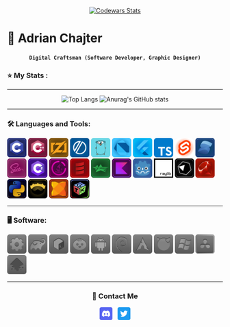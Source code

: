 <div align="center">

  <a href="https://www.codewars.com/users/Adriwan">![Codewars Stats](https://www.codewars.com/users/Adriwan/badges/large)</a>

</div>

# 🌲 Adrian Chajter

<div align="center">

**`Digital Craftsman (Software Developer, Graphic Designer)`**

<!--Add Text Later-->

</div>


### ⭐ My Stats :
<hr>
<div align="center">

  ![Top Langs](https://github-readme-stats-chi-jade-92.vercel.app/api/top-langs/?username=Adriwang&count_private=true&layout=compact&theme=radical&border_color=800080&exclude_repo=addons&langs_count=6&card_width=400)
  ![Anurag's GitHub stats](https://github-readme-stats-chi-jade-92.vercel.app/api?username=Adriwang&count_private=true&show_icons=true&theme=radical&line_height=25&border_color=800080&hide_title=true&rank_icon=github&card_width=300)

</div>

<hr>

<div align="left">

  ### 🛠 Languages and Tools:

  <div>
  <a href="https://www.open-std.org/jtc1/sc22/wg14/" target="_blank" rel="noreferrer"><img src="Icons/boxes/C_Box.svg" height="45" alt="C logo" /></a>
  <a href="https://isocpp.org/" target="_blank" rel="noreferrer"><img src="Icons/boxes/CPP_Box.svg" height="45" alt="C++ logo" /></a>
  <a href="https://ziglang.org/" target="_blank" rel="noreferrer"><img src="Icons/boxes/Zig_Box.svg" height="45" alt="Zig logo"  /></a>
  <a href="https://odin-lang.org/" target="_blank" rel="noreferrer"><img src="Icons/boxes/Odin_Box.svg" height="45" alt="Odin logo"  /></a>
  <a href="https://go.dev/" target="_blank" rel="noreferrer"><img src="Icons/boxes/Go_Box.svg" height="45" alt="Go logo"  /></a>
  <a href="https://dart.dev/" target="_blank" rel="noreferrer"><img src="Icons/boxes/Dart_Box.svg" height="45" alt="Dart Logo"  /></a>
  <a href="https://flutter.dev/" target="_blank" rel="noreferrer"><img src="Icons/boxes/Flutter_Box.svg" height="45" alt="Flutter Logo"  /></a>
  <a href="https://www.typescriptlang.org/" target="_blank" rel="noreferrer"><img src="Icons/boxes/TypeScript_Box.svg" height="45" alt="TypeScript logo"  /></a>
  <a href="https://svelte.dev/" target="_blank" rel="noreferrer"><img src="Icons/boxes/Svelte_Box.svg" height="45" alt="Svelte logo"  /></a>
  <a href="https://www.solidjs.com/" target="_blank" rel="noreferrer"><img src="Icons/boxes/Solid_Box.svg" height="45" alt="Solid logo"  /></a>
  <a href="https://sass-lang.com/" target="_blank" rel="noreferrer"><img src="Icons/boxes/Sass_Box.svg" height="45" alt="Sass logo"  /></a>
  <a href="https://dotnet.microsoft.com/en-us/languages/csharp" target="_blank" rel="noreferrer"><img src="Icons/boxes/CSharp_Box.svg" height="45" alt="C Sharp logo"  /></a>
  <a href="https://www.java.com/" target="_blank" rel="noreferrer"><img src="Icons/boxes/Java_Box.svg" height="45" alt="Java logo" /></a>
  <a href="https://www.scala-lang.org/" target="_blank" rel="noreferrer"><img src="Icons/boxes/Scala_Box.svg" height="45" alt="Scala logo"  /></a>
  <a href="https://groovy-lang.org/" target="_blank" rel="noreferrer"><img src="Icons/boxes/Groovy_Box.svg" height="45" alt="Groovy logo"  /></a>
  <a href="https://kotlinlang.org/" target="_blank" rel="noreferrer"><img src="Icons/boxes/Kotlin_Box.svg" height="45" alt="Kotlin logo"  /></a>
  <a href="https://godotengine.org/" target="_blank" rel="noreferrer"><img src="Icons/boxes/Godot_Box.svg" height="45" alt="Godot logo"  /></a>
  <a href="https://www.raylib.com/" target="_blank" rel="noreferrer"><img src="Icons/Raylib.svg" height="45" alt="Raylib logo"  /></a>
  <a href="https://crystal-lang.org/" target="_blank" rel="noreferrer"><img src="Icons/boxes/Crystal_Box.svg" height="45" alt="Crystal logo"  /></a>
  <a href="https://www.ruby-lang.org" target="_blank" rel="noreferrer"><img src="Icons/boxes/Ruby_Box.svg" height="45" alt="Ruby logo"  /></a>
  <a href="https://www.python.org/" target="_blank" rel="noreferrer"><img src="Icons/boxes/Python_Box.svg" height="45" alt="Python logo"  /></a>
  <a href="https://nim-lang.org/" target="_blank" rel="noreferrer"><img src="Icons/boxes/Nim_Box.svg" height="45" alt="Nim logo"  /></a>
  <a href="https://haxe.org/" target="_blank" rel="noreferrer"><img src="Icons/boxes/Haxe_Box.svg" height="45" alt="Haxe logo"  /></a>
  <a href="https://www.gtk.org/" target="_blank" rel="noreferrer"><img src="Icons/boxes/GTK_Box.svg" height="45" alt="GTK logo"  /></a>
  </div>
  
  <hr>

  ### 🖥️ Software:
  
  <div>
    <a href="https://www.gnu.org/software/make/" target="_blank" rel="noreferrer"><img src="Icons/boxes/Makefile_Box.svg" height="45" alt="Makefile logo"  /></a>
    <a href="https://gradle.com/" target="_blank" rel="noreferrer"><img src="Icons/boxes/Gradle_Box.svg" height="45" alt="Gradle logo"  /></a>
    <a href="https://www.gnu.org/software/bash/" target="_blank" rel="noreferrer"><img src="Icons/boxes/Bash_Box.svg" height="45" alt="Bash logo"  /></a>
    <a href="https://bun.sh/" target="_blank" rel="noreferrer"><img src="Icons/boxes/Bun_Box.svg" height="45" alt="Bun logo"  /></a>
    <a href="https://www.android.com/" target="_blank" rel="noreferrer"><img src="Icons/boxes/Android_Box.svg" height="45" alt="Android logo"  /></a>
    <a href="https://www.debian.org/" target="_blank" rel="noreferrer"><img src="Icons/boxes/Debian_Box.svg" height="45" alt="Debian logo"  /></a>
    <a href="https://archlinux.org/" target="_blank" rel="noreferrer"><img src="Icons/boxes/Arch_Box.svg" height="45" alt="Arch logo"  /></a>
    <a href="https://www.freebsd.org/" target="_blank" rel="noreferrer"><img src="Icons/boxes/FreeBSD_Box.svg" height="45" alt="FreeBSD logo"  /></a>
    <a href="https://www.microsoft.com/windows" target="_blank" rel="noreferrer"><img src="Icons/boxes/Windows_Box.svg" height="45" alt="Windows logo"  /></a>
    <a href="https://www.blackmagicdesign.com/products/davinciresolve" target="_blank" rel="noreferrer"><img src="Icons/boxes/DaVinci_Resolve_Box.svg" height="45" alt="DaVinci Resolve logo"  /></a>
    <a href="https://inkscape.org/" target="_blank" rel="noreferrer"><img src="Icons/boxes/Inkscape_Box.svg" height="45" alt="Inkscape logo"  /></a>
  </div>
  
<hr>
  <!--div>
  <a href="https://www.unrealengine.com/" target="_blank" rel="noreferrer"><img src="Icons/Unreal-Engine.svg" height="45" alt="Unreal Engine logo"  /></a>
  </div-->
  
</div>

<div align="center">

<h3>📱 Contact Me</h3>

<div>
  <a href="https://www.discordapp.com/users/511983544269275137" target="blank"><img align="center" src="Icons/Discord.svg" alt="Discord" height="30" /></a>
  &nbsp;
  <a href="https://x.com/Adriwan811259" target="blank"><img align="center" src="Icons/Twitter.svg" alt="Twitter / X" height="30" /></a>
</div>

</div>
